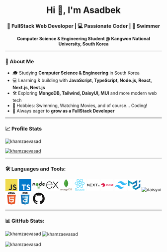 <h1 align="center">Hi 👋, I'm Asadbek</h1>
<h3 align="center">🚀 FullStack Web Developer | 💻 Passionate Coder | 🌊 Swimmer</h3>

<p align="center">
  <b>Computer Science & Engineering Student @ Kangwon National University, South Korea</b>
</p>

---

### 🌟 About Me  
- 🎓 Studying **Computer Science & Engineering** in South Korea  
- 💻 Learning & building with **JavaScript, TypeScript, Node.js, React, Next.js, Nest.js**  
- 🛠 Exploring **MongoDB, Tailwind, DaisyUI, MUI** and more modern web tech  
- 🌊 Hobbies: Swimming, Watching Movies, and of course... Coding!  
- 🚀 Always eager to **grow as a FullStack Developer**  

---

### 📈 Profile Stats  

<p align="left"> 
  <img src="https://komarev.com/ghpvc/?username=khamzaevasad&label=Profile%20views&color=0e75b6&style=flat" alt="khamzaevasad" /> 
</p>

<p align="left"> 
  <a href="https://github.com/ryo-ma/github-profile-trophy">
    <img src="https://github-profile-trophy.vercel.app/?username=khamzaevasad" alt="khamzaevasad" />
  </a> 
</p>

---

### 🛠 Languages and Tools:
<p align="left">
  <img src="https://raw.githubusercontent.com/devicons/devicon/master/icons/javascript/javascript-original.svg" alt="javascript" width="40" height="40"/>
  <img src="https://raw.githubusercontent.com/devicons/devicon/master/icons/typescript/typescript-original.svg" alt="typescript" width="40" height="40"/>
  <img src="https://raw.githubusercontent.com/devicons/devicon/master/icons/nodejs/nodejs-original-wordmark.svg" alt="nodejs" width="40" height="40"/>
  <img src="https://raw.githubusercontent.com/devicons/devicon/master/icons/express/express-original.svg" alt="express" width="40" height="40"/>
  <img src="https://raw.githubusercontent.com/devicons/devicon/master/icons/mongodb/mongodb-original-wordmark.svg" alt="mongodb" width="40" height="40"/>
  <img src="https://raw.githubusercontent.com/devicons/devicon/master/icons/react/react-original-wordmark.svg" alt="react" width="40" height="40"/>
  <img src="https://raw.githubusercontent.com/devicons/devicon/master/icons/nextjs/nextjs-original-wordmark.svg" alt="nextjs" width="40" height="40"/>
  <img src="https://raw.githubusercontent.com/devicons/devicon/master/icons/nestjs/nestjs-plain-wordmark.svg" alt="nestjs" width="40" height="40"/>
  <img src="https://raw.githubusercontent.com/devicons/devicon/master/icons/tailwindcss/tailwindcss-plain.svg" alt="tailwind" width="40" height="40"/>
  <img src="https://raw.githubusercontent.com/devicons/devicon/master/icons/materialui/materialui-original.svg" alt="mui" width="40" height="40"/>
  <img src="https://avatars.githubusercontent.com/u/65625612?s=200&v=4" alt="daisyui" width="40" height="40"/>
  <img src="https://raw.githubusercontent.com/devicons/devicon/master/icons/html5/html5-original-wordmark.svg" alt="html5" width="40" height="40"/>
  <img src="https://raw.githubusercontent.com/devicons/devicon/master/icons/css3/css3-original-wordmark.svg" alt="css3" width="40" height="40"/>
  <img src="https://raw.githubusercontent.com/devicons/devicon/master/icons/github/github-original.svg" alt="github" width="40" height="40"/>
</p>

---

### 📊 GitHub Stats:
<p><img align="left" src="https://github-readme-stats.vercel.app/api/top-langs?username=khamzaevasad&show_icons=true&locale=en&layout=compact" alt="khamzaevasad" /></p>

<p>&nbsp;<img align="center" src="https://github-readme-stats.vercel.app/api?username=khamzaevasad&show_icons=true&locale=en" alt="khamzaevasad" /></p>

<p><img align="center" src="https://github-readme-streak-stats.herokuapp.com/?user=khamzaevasad&" alt="khamzaevasad" /></p>
